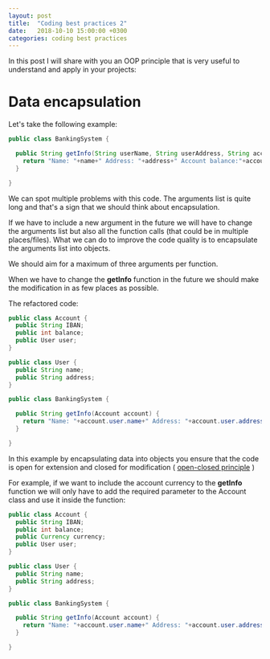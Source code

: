 ```yaml
---
layout: post
title:  "Coding best practices 2"
date:   2018-10-10 15:00:00 +0300
categories: coding best practices
---
```


In this post I will share with you an OOP principle that is very useful to understand and apply in your projects:

# Data encapsulation

Let's take the following example:

```java
public class BankingSystem {

  public String getInfo(String userName, String userAddress, String accountIBAN, int accountBalance) {
    return "Name: "+name+" Address: "+address+" Account balance:"+accountBalance;
  }

}
```

We can spot multiple problems with this code. The arguments list is quite long and that's a sign that we should think about encapsulation.

If we have to include a new argument in the future we will have to change the arguments list but also all the function calls (that could be in multiple places/files).
What we can do to improve the code quality is to encapsulate the arguments list into objects.  

We should aim for a maximum of three arguments per function.

When we have to change the __getInfo__ function in the future  we should make the modification in as few places as possible.

The refactored code:

```java
public class Account {
  public String IBAN;
  public int balance;
  public User user;
}

public class User {
  public String name;
  public String address;
}

public class BankingSystem {

  public String getInfo(Account account) {
    return "Name: "+account.user.name+" Address: "+account.user.address+" Balance:"+account.balance+" IBAN: "+account.IBAN;
  }

}

```

In this example by encapsulating data into objects you ensure that the code is open for extension and closed for modification ( [open-closed principle](https://en.wikipedia.org/wiki/Open%E2%80%93closed_principle) )

For example, if we want to include the account currency to the __getInfo__ function we will only have to add the required parameter to the Account class and use it inside the function:

```java
public class Account {
  public String IBAN;
  public int balance;
  public Currency currency;
  public User user;
}

public class User {
  public String name;
  public String address;
}

public class BankingSystem {

  public String getInfo(Account account) {
    return "Name: "+account.user.name+" Address: "+account.user.address+" Balance:"+account.balance+" IBAN: "+account.IBAN+" Currency: "+account.currency;
  }

}

```
